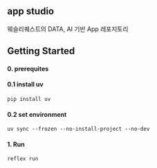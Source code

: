 ## app studio
웨슬리퀘스트의 DATA, AI 기반 App 레포지토리

## Getting Started
#### 0. prerequites
#### 0.1 install uv
```
pip install uv
```
#### 0.2 set environment
```
uv sync --frozen --no-install-project --no-dev
```
#### 1. Run
```
reflex run
```


